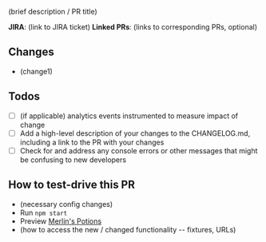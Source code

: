 (brief description / PR title)

 **JIRA**: (link to JIRA ticket)
 **Linked PRs**: (links to corresponding PRs, optional)

## Changes
- (change1)

## Todos
- [ ] (if applicable) analytics events instrumented to measure impact of change
- [ ] Add a high-level description of your changes to the CHANGELOG.md, including a link to the PR with your changes
- [ ] Check for and address any console errors or other messages that might be confusing to new developers

## How to test-drive this PR
- (necessary config changes)
- Run `npm start`
- Preview [Merlin's Potions](https://preview.mobify.com/?url=https%3A%2F%2Fwww.merlinspotions.com%2F&site_folder=https%3A%2F%2Flocalhost%3A8443%2Floader.js&disabled=0&domain=&scope=1)
- (how to access the new / changed functionality -- fixtures, URLs)
